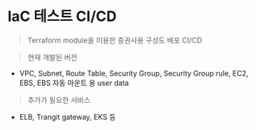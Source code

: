 # IaC 테스트 CI/CD

> Terraform module을 이용한 증권사용 구성도 배포 CI/CD  

> 현재 개발된 버전  
- VPC, Subnet, Route Table, Security Group, Security Group rule, EC2, EBS, EBS 자동 마운트 용 user data

> 추가가 필요한 서비스  
- ELB, Trangit gateway, EKS 등
